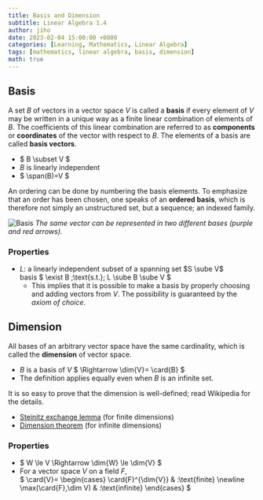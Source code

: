 ```yaml
---
title: Basis and Dimension
subtitle: Linear Algebra 1.4
author: jiho
date: 2023-02-04 15:00:00 +0800
categories: [Learning, Mathematics, Linear Algebra]
tags: [mathematics, linear algebra, basis, dimension]
math: true
---
```


## Basis

A set $B$ of vectors in a vector space $V$ is called a **basis** if
every element of $V$ may be written in a unique way as a finite linear combination of elements of $B$.
The coefficients of this linear combination are referred to as **components** or **coordinates**
of the vector with respect to $B$. The elements of a basis are called **basis vectors**.

* $ B \subset V $
* $B$ is linearly independent
* $ \span(B)=V $

An ordering can be done by numbering the basis elements.
To emphasize that an order has been chosen, one speaks of an **ordered basis**,
which is therefore not simply an unstructured set, but a sequence; an indexed family.

![Basis](https://upload.wikimedia.org/wikipedia/commons/f/f4/3d_two_bases_same_vector.svg)
_The same vector can be represented in two different bases (purple and red arrows)._


### Properties
* $L$: a linearly independent subset of a spanning set $S \sube V$ <br>
basis $ \exist B \;\text{s.t.}\; L \sube B \sube V $
  + This implies that it is possible to make a basis by properly choosing and adding vectors from $V$.
    The possibility is guaranteed by the _axiom of choice_.


## Dimension

All bases of an arbitrary vector space have the same cardinality, which is called the **dimension** of vector space.
* $B$ is a basis of $V$ $ \Rightarrow \dim{V}= \card{B} $
* The definition applies equally even when $B$ is an infinite set.

It is so easy to prove that the dimension is well-defined; read Wikipedia for the details.
* [Steinitz exchange lemma](https://en.wikipedia.org/wiki/Steinitz_exchange_lemma) (for finite dimensions)
* [Dimension theorem](https://en.wikipedia.org/wiki/Dimension_theorem_for_vector_spaces) (for infinite dimensions)

### Properties
* $ W \le V \Rightarrow \dim{W} \le \dim{V} $
* For a vector space $V$ on a field $F$, <br>
$ \card{V}= \begin{cases}
\card{F}^{\dim{V}} & :\text{finite} \newline
\max(\card{F},\dim V) & :\text{infinite}
\end{cases} $
